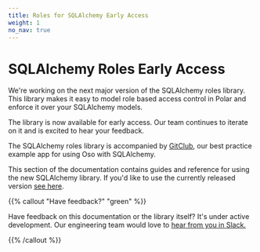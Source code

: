 ```yaml
---
title: Roles for SQLAlchemy Early Access
weight: 1
no_nav: true
---
```


SQLAlchemy Roles Early Access
=============================

We're working on the next major version of the SQLAlchemy roles library.
This library makes it easy to model role based access control in Polar
and enforce it over your SQLAlchemy models.

The library is now available for early access. Our team continues to
iterate on it and is excited to hear your feedback.

The SQLAlchemy roles library is accompanied by [GitClub](https://github.com/osohq/gitclub-sqlalchemy-flask-react), our best
practice example app for using Oso with SQLAlchemy.

This section of the documentation contains guides and reference for
using the new SQLAlchemy library. If you'd like to use the currently
released version [see here](/reference/frameworks/sqlalchemy).

{{% callout "Have feedback?" "green" %}}

Have feedback on this documentation or the library itself? It's under
active development. Our engineering team would love to [hear from you in
Slack.](https://join-slack.osohq.com/)

{{% /callout %}}
